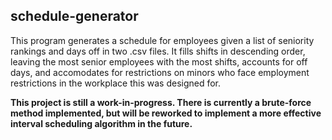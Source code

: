 ## schedule-generator

This program generates a schedule for employees given a list of seniority rankings and days off in two .csv files. It fills shifts in descending order, leaving the most senior employees with the most shifts, accounts for off days, and accomodates for restrictions on minors who face employment restrictions in the workplace this was designed for.

**This project is still a work-in-progress. There is currently a brute-force method implemented, but will be reworked to implement a more effective interval scheduling algorithm in the future.**
